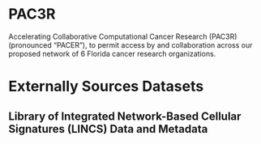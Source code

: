 # PAC3R
Accelerating Collaborative Computational Cancer Research (PAC3R)(pronounced “PACER”), to permit access by and collaboration across our proposed network of 6 Florida cancer research organizations.
# Externally Sources Datasets
## Library of Integrated Network-Based Cellular Signatures (LINCS) Data and Metadata 
